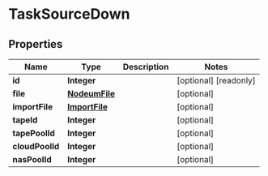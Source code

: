 

# TaskSourceDown

## Properties

Name | Type | Description | Notes
------------ | ------------- | ------------- | -------------
**id** | **Integer** |  |  [optional] [readonly]
**file** | [**NodeumFile**](NodeumFile.md) |  |  [optional]
**importFile** | [**ImportFile**](ImportFile.md) |  |  [optional]
**tapeId** | **Integer** |  |  [optional]
**tapePoolId** | **Integer** |  |  [optional]
**cloudPoolId** | **Integer** |  |  [optional]
**nasPoolId** | **Integer** |  |  [optional]



